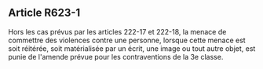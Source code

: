 Article R623-1
----
Hors les cas prévus par les articles 222-17 et 222-18, la menace de commettre
des violences contre une personne, lorsque cette menace est soit réitérée, soit
matérialisée par un écrit, une image ou tout autre objet, est punie de l'amende
prévue pour les contraventions de la 3e classe.
